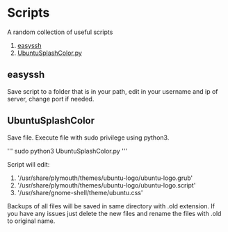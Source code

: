 # Scripts
A random collection of useful scripts

1. [easyssh](#easyssh)
2. [UbuntuSplashColor.py](#UbuntuSplashColor)
## easyssh

Save script to a folder that is in your path, edit in your username and ip of server, change port if needed. 

## UbuntuSplashColor

Save file. 
Execute file with sudo privilege using python3.

'''
sudo python3 UbuntuSplashColor.py
'''

Script will edit:
  1. '/usr/share/plymouth/themes/ubuntu-logo/ubuntu-logo.grub'
  2. '/usr/share/plymouth/themes/ubuntu-logo/ubuntu-logo.script'
  3. '/usr/share/gnome-shell/theme/ubuntu.css'

Backups of all files will be saved in same directory with .old extension. 
If you have any issues just delete the new files and rename the files with .old to original name.
